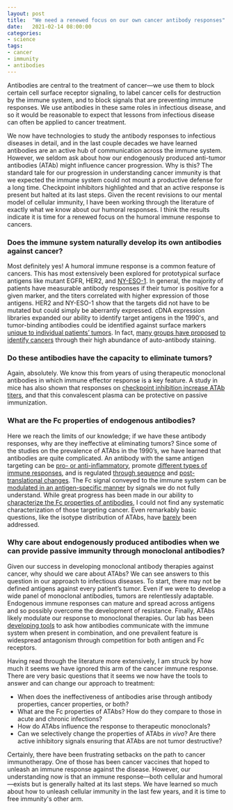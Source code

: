 ```yaml
---
layout: post
title:  "We need a renewed focus on our own cancer antibody responses"
date:   2021-02-14 08:00:00
categories:
- science
tags:
- cancer
- immunity
- antibodies
---
```

Antibodies are central to the treatment of cancer—we use them to block certain cell surface receptor signaling, to label cancer cells for destruction by the immune system, and to block signals that are preventing immune responses. We use antibodies in these same roles in infectious disease, and so it would be reasonable to expect that lessons from infectious disease can often be applied to cancer treatment.

We now have technologies to study the antibody responses to infectious diseases in detail, and in the last couple decades we have learned antibodies are an active hub of communication across the immune system. However, we seldom ask about how our endogenously produced anti-tumor antibodies (ATAb) might influence cancer progression. Why is this? The standard tale for our progression in understanding cancer immunity is that we expected the immune system could not mount a productive defense for a long time. Checkpoint inhibitors highlighted and that an active response is present but halted at its last steps. Given the recent revisions to our mental model of cellular immunity, I have been working through the literature of exactly what we know about our humoral responses. I think the results indicate it is time for a renewed focus on the humoral immune response to cancers.

### Does the immune system naturally develop its own antibodies against cancer?

Most definitely yes! A humoral immune response is a common feature of cancers. This has most extensively been explored for prototypical surface antigens like mutant EGFR, HER2, and [NY-ESO-1](https://rupress.org/jem/article/187/8/1349/7598/A-Survey-of-the-Humoral-Immune-Response-of-Cancer). In general, the majority of patients have measurable antibody responses if their tumor is positive for a given marker, and the titers correlated with higher expression of those antigens. HER2 and NY-ESO-1 show that the targets did not have to be mutated but could simply be aberrantly expressed. cDNA expression libraries expanded our ability to identify target antigens in the 1990's, and tumor-binding antibodies could be identified against surface markers [unique to individual patients’ tumors](https://rupress.org/jem/article/187/8/1163/7587/New-Paths-in-Human-Cancer-Serology). In fact, [many groups have proposed](https://cebp.aacrjournals.org/content/22/12/2161) [to identify cancers](https://www.nature.com/articles/srep05088) through their high abundance of auto-antibody staining.

### Do these antibodies have the capacity to eliminate tumors?

Again, absolutely. We know this from years of using therapeutic monoclonal antibodies in which immune effector response is a key feature. A study in mice has also shown that responses on [checkpoint inhibition increase ATAb titers](https://www.ncbi.nlm.nih.gov/pmc/articles/PMC4398916/), and that this convalescent plasma can be protective on passive immunization.

### What are the Fc properties of endogenous antibodies?

Here we reach the limits of our knowledge; if we have these antibody responses, why are they ineffective at eliminating tumors? Since some of the studies on the prevalence of ATAbs in the 1990’s, we have learned that antibodies are quite complicated. An antibody with the same antigen targeting can be [pro- or anti-inflammatory](https://doi.org/10.1016/j.ccell.2020.04.013), promote [different types of immune responses](https://immunology.sciencemag.org/content/2/7/eaah6413), and is regulated [through sequence](http://www.sciencemag.org/cgi/doi/10.1126/science.1118948) and [post-translational changes](https://www.pnas.org/cgi/doi/10.1073/pnas.0808248105). The Fc signal conveyed to the immune system can be [modulated in an antigen-specific manner](https://journals.plos.org/plospathogens/article?id=10.1371/journal.ppat.1005456) by signals we do not fully understand. While great progress has been made in our ability to [characterize the Fc properties of antibodies](https://doi.org/10.1016/j.cell.2015.10.027), I could not find any systematic characterization of those targeting cancer. Even remarkably basic questions, like the isotype distribution of ATAbs, have [barely](https://jci.me/65579/pdf) been addressed.

### Why care about endogenously produced antibodies when we can provide passive immunity through monoclonal antibodies?

Given our success in developing monoclonal antibody therapies against cancer, why should we care about ATAbs? We can see answers to this question in our approach to infectious diseases. To start, there may not be defined antigens against every patient’s tumor. Even if we were to develop a wide panel of monoclonal antibodies, tumors are relentlessly adaptable. Endogenous immune responses can mature and spread across antigens and so possibly overcome the development of resistance. Finally, ATAbs likely modulate our response to monoclonal therapies. Our lab has been [developing tools](https://doi.org/10.1016/j.cels.2018.05.018) to ask how antibodies communicate with the immune system when present in combination, and one prevailent feature is widespread antagonism through competition for both antigen and Fc receptors.

Having read through the literature more extensively, I am struck by how much it seems we have ignored this arm of the cancer immune response. There are very basic questions that it seems we now have the tools to answer and can change our approach to treatment:

-	When does the ineffectiveness of antibodies arise through antibody properties, cancer properties, or both?
-	What are the Fc properties of ATAbs? How do they compare to those in acute and chronic infections?
-	How do ATAbs influence the response to therapeutic monoclonals?
-	Can we selectively change the properties of ATAbs _in vivo_? Are there active inhibitory signals ensuring that ATAbs are not tumor destructive? 

Certainly, there have been frustrating setbacks on the path to cancer immunotherapy. One of those has been cancer vaccines that hoped to unleash an immune response against the disease. However, our understanding now is that an immune response—both cellular and humoral—exists but is generally halted at its last steps. We have learned so much about how to unleash cellular immunity in the last few years, and it is time to free immunity's other arm.

